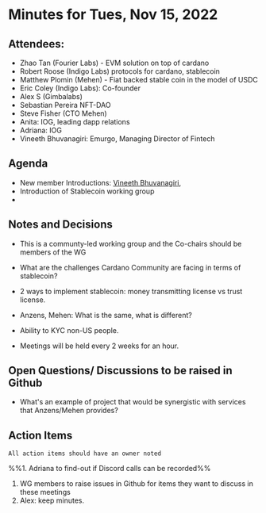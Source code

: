 # Minutes for Tues, Nov 15, 2022

## Attendees:

* Zhao Tan (Fourier Labs) - EVM solution on top of cardano
* Robert Roose (Indigo Labs) protocols for cardano, stablecoin
* Matthew Plomin (Mehen) - Fiat backed stable coin in the model of USDC
* Eric Coley (Indigo Labs): Co-founder
* Alex S (Gimbalabs)
* Sebastian Pereira  NFT-DAO
* Steve Fisher (CTO Mehen)
* Anita: IOG, leading dapp relations
* Adriana: IOG
* Vineeth Bhuvanagiri: Emurgo, Managing Director of Fintech

## Agenda
- New member Introductions: [Vineeth Bhuvanagiri](https://www.linkedin.com/in/vineeth-bhuvanagiri-59b35679/), 
- Introduction of Stablecoin working group
- 

## Notes and Decisions

- This is a communty-led working group and the Co-chairs should be members of the WG
- What are the challenges Cardano Community are facing in terms of stablecoin?
- 2 ways to implement stablecoin: money transmitting license vs trust license.
- Anzens, Mehen: What is the same, what is different?
- Ability to KYC non-US people.

- Meetings will be held every 2 weeks for an hour.

## Open Questions/ Discussions to be raised in Github
- What's an example of project that would be synergistic with services that Anzens/Mehen provides?


## Action Items
```
All action items should have an owner noted
```
%%1. Adriana to find-out if Discord calls can be recorded%%
1. WG members to raise issues in Github for items they want to discuss in these meetings
2. Alex: keep minutes.